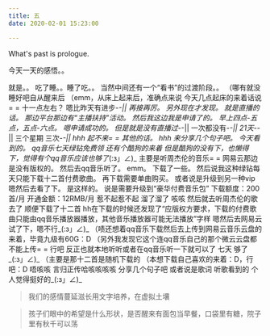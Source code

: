 ```yaml
---
title: 五
date: 2020-02-01 15:23:00

---
```

What's past is prologue.

<!--more-->今天一天的感悟。。
就是。。
吃了睡。。睡了吃。。
当然中间还有一个“看书”的过渡阶段。。
（哪有就没睡好吧自从醒来后
（emm，从床上起来后，准确点来说
今天几点起床的来着话说= =
十一点左右？
嗯比昨天有进步-_-||
再接再厉。
另外现在才发现。
就是直播的话。
那边平台那边有“主播扶持”活动。
然后我这边我是申请了的。
早上四点-五点，五点-六点。
嗯申请成功的。
但是就是没有直播过-_-||
一次都没有-_-||
21天-_-||
三个星期
三次-_-||
hhh
起不来= =
其他的话。
hhh
来分享几个句子吧。
今天看到的。
qq音乐七天绿钻免费领
还有个酷狗的来着
但是酷狗的没有下，也懒得下，觉得有个qq音乐应该也够了_(:з」∠)_
主要是听周杰伦的音乐= =
网易云那边是没有版权的。
然后去qq音乐听了。
emm。
下载了一些。
然后说我这种绿钻每天只能下载十二首付费歌曲。
再下载需要单曲购买。
或者说是升级到另一种vip
嗯然后去看了下。
是这样的。
说是需要升级到“豪华付费音乐包”
下载额度：200首/月
开通金额：12RMB/月
惹不起惹不起
溜了溜了
咳咳
然后就去听周杰伦的歌去了
顺便下载了十二首
hh在下载的时候还发现了“应版权方要求，下载的付费歌曲只能由qq音乐播放器播放，其他音乐播放器可能无法播放”字样
嗯然后去网易云试了下，嗯不行_(:з」∠)_
（啧还想着qq音乐下载然后去上传到网易云音乐云盘的来着，毕竟九级有60G：D
（另外我发现它这个连qq音乐自己的那个微云云盘都不能上传= =
行吧
反正也就本地听听或者在qq音乐听一下就可以了
七天
够了_(:з」∠)_
（主要是那十二首是随机下载的
（本想下载自己喜欢的来着：D，行吧：D
唔咳咳
言归正传哈咳咳咳咳
分享几个句子吧
或者说是歌词
听歌看到的
个人觉得挺好的_(:з」∠)_

> 我们的感情蔓延滋长用文字培养，在虚拟土壤

> 孩子们眼中的希望是什么形状，是否醒来有面包当早餐，口袋里有糖，院子里有秋千可以荡

